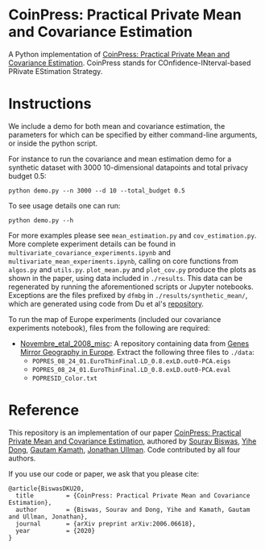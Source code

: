 # CoinPress: Practical Private Mean and Covariance Estimation
A Python implementation of [CoinPress: Practical Private Mean and Covariance Estimation](https://arxiv.org/abs/2006.06618).
CoinPress stands for COnfidence-INterval-based PRivate EStimation Strategy.

Instructions
===
We include a demo for both mean and covariance estimation, the parameters for which can be specified by either command-line arguments, or inside the python script. 

For instance to run the covariance and mean estimation demo for a synthetic dataset with 3000 10-dimensional datapoints and total privacy budget 0.5:

`python demo.py --n 3000 --d 10 --total_budget 0.5`

To see usage details one can run:

`python demo.py --h`


For more examples please see `mean_estimation.py` and `cov_estimation.py`. More complete experiment details can be found in `multivariate_covariance_experiments.ipynb` and `multivariate_mean_experiments.ipynb`, calling on core functions from `algos.py` and `utils.py`. `plot_mean.py` and `plot_cov.py` produce the plots as shown in the paper, using data included in `./results`. This data can be regenerated by running the aforementioned scripts or Jupyter notebooks. Exceptions are the files prefixed by `dfmbg` in `./results/synthetic_mean/`, which are generated using code from Du et al's [repository](https://github.com/wxindu/dp-conf-int).

To run the map of Europe experiments (included our covariance experiments notebook), files from the following are required:
* [Novembre_etal_2008_misc](https://github.com/NovembreLab/Novembre_etal_2008_misc): A repository containing data from [Genes Mirror Geography in Europe](https://www.nature.com/articles/nature07331). Extract the following three files to `./data`: 
    * `POPRES_08_24_01.EuroThinFinal.LD_0.8.exLD.out0-PCA.eigs`
    * `POPRES_08_24_01.EuroThinFinal.LD_0.8.exLD.out0-PCA.eval`
    * `POPRESID_Color.txt`

Reference
===
This repository is an implementation of our paper [CoinPress: Practical Private Mean and Covariance Estimation](https://arxiv.org/abs/2006.06618), authored by [Sourav Biswas](https://sravb.github.io/), [Yihe Dong](https://yihedong.me/), [Gautam Kamath](http://www.gautamkamath.com/), [Jonathan Ullman](http://www.ccs.neu.edu/home/jullman/).
Code contributed by all four authors. 

If you use our code or paper, we ask that you please cite:
```
@article{BiswasDKU20,
  title         = {CoinPress: Practical Private Mean and Covariance Estimation},
  author        = {Biswas, Sourav and Dong, Yihe and Kamath, Gautam and Ullman, Jonathan},
  journal       = {arXiv preprint arXiv:2006.06618},
  year          = {2020}
}
```
